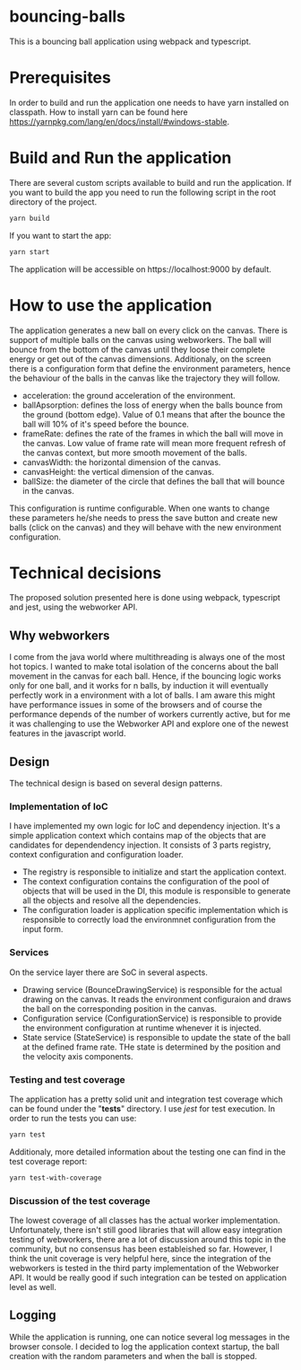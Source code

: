 # bouncing-balls

This is a bouncing ball application using webpack and typescript.

# Prerequisites

In order to build and run the application one needs to have yarn installed on classpath.
How to install yarn can be found here https://yarnpkg.com/lang/en/docs/install/#windows-stable.

# Build and Run the application

There are several custom scripts available to build and run the application. If you want to build the app you need to run the following script in the root directory of the project.

```bash
yarn build
```
If you want to start the app:
```bash
yarn start
```
The application will be accessible on https://localhost:9000 by default.

# How to use the application

The application generates a new ball on every click on the canvas. There is support of multiple balls on the canvas using webworkers. The ball will bounce from the bottom of the canvas until they loose their complete energy or get out of the canvas dimensions.
Additionaly, on the screen there is a configuration form that define the environment parameters, hence the behaviour of the balls in the canvas like the trajectory they will follow.

 * acceleration: the ground acceleration of the environment.
 * ballApsorption: defines the loss of energy when the balls bounce from the ground (bottom edge). 
   Value of 0.1 means that after the bounce the ball will 10% of it's speed before the bounce.
 * frameRate: defines the rate of the frames in which the ball will move in the canvas. Low value of frame rate will
   mean more frequent refresh of the canvas context, but more smooth movement of the balls.
 * canvasWidth: the horizontal dimension of the canvas.
 * canvasHeight: the vertical dimension of the canvas.
 * ballSize: the diameter of the circle that defines the ball that will bounce in the canvas.

This configuration is runtime configurable.
When one wants to change these parameters he/she needs to press the save button and create new balls (click on the canvas) and they will behave with the new environment configuration.

# Technical decisions

The proposed solution presented here is done using webpack, typescript and jest, using the webworker API.

## Why webworkers

I come from the java world where multithreading is always one of the most hot topics. I wanted to make total isolation of the concerns about the ball movement in the canvas for each ball. Hence, if the bouncing logic works only for one ball, and it works for n balls, by induction it will eventually perfectly work in a environment with a lot of balls.
I am aware this might have performance issues in some of the browsers and of course the performance depends of the number of workers currently active, but for me it was challenging to use the Webworker API and explore one of the newest features in the javascript world.

## Design

The technical design is based on several design patterns.

### Implementation of IoC

I have implemented my own logic for IoC and dependency injection. It's a simple application context which contains map of the objects that are candidates for dependendency injection. It consists of 3 parts registry, context configuration and configuration loader. 
* The registry is responsible to initialize and start the application context.
* The context configuration contains the configuration of the pool of objects that will be used in the DI, this module is responsible to generate all the objects and resolve all the dependencies.
* The configuration loader is application specific implementation which is responsible to correctly load the environmnet configuration from the input form.

### Services

On the service layer there are SoC in several aspects. 

* Drawing service (BounceDrawingService) is responsible for the actual drawing on the canvas. It reads the environment configuraion and draws the ball on the corresponding position in the canvas.
* Configuration service (ConfigurationService) is responsible to provide the environment configuration at runtime whenever it is injected.
* State service (StateService) is responsible to update the state of the ball at the defined frame rate. THe state is determined by the position and the velocity axis components. 

### Testing and test coverage

The application has a pretty solid unit and integration test coverage which can be found under the "__tests__" directory. I use *jest* for test execution.
In order to run the tests you can use:
```bash
yarn test
```
Additionaly, more detailed information about the testing one can find in the test coverage report:
```bash
yarn test-with-coverage
```
### Discussion of the test coverage

The lowest coverage of all classes has the actual worker implementation. Unfortunately, there isn't still good libraries that will allow easy integration testing of webworkers, there are a lot of discussion around this topic in the community, but no consensus has been estableished so far. 
However, I think the unit coverage is very helpful here, since the integration of the webworkers is tested in the third party implementation of the Webworker API. It would be really good if such integration can be tested on application level as well.

## Logging

While the application is running, one can notice several log messages in the browser console.
I decided to log the application context startup, the ball creation with the random parameters and when the ball is stopped.
